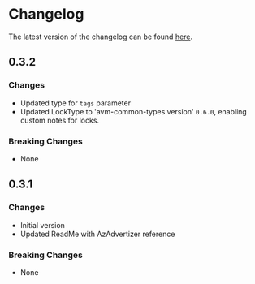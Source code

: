 # Changelog

The latest version of the changelog can be found [here](https://github.com/Azure/bicep-registry-modules/blob/main/avm/res/resource-graph/query/CHANGELOG.md).

## 0.3.2

### Changes

- Updated type for `tags` parameter
- Updated LockType to 'avm-common-types version' `0.6.0`, enabling custom notes for locks.

### Breaking Changes

- None

## 0.3.1

### Changes

- Initial version
- Updated ReadMe with AzAdvertizer reference

### Breaking Changes

- None
